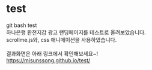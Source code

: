 # test
git bash test<br>
하나은행 환전지갑 광고 랜딩페이지를 테스트로 올려보았습니다.<br>
scrollme.js와, css 애니메이션을 사용하였습니다.<br><br>
결과화면은 아래 링크에서 확인해보세요~!<br>
<a href="https://misunssong.github.io/test/" target="_blank">https://misunssong.github.io/test/</a>
